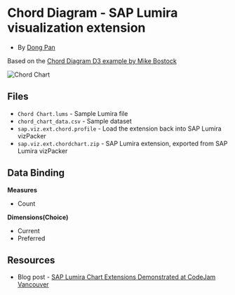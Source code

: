 Chord Diagram - SAP Lumira visualization extension
=================================================

* By [Dong Pan](http://scn.sap.com/people/dong.pan)<br>

Based on the [Chord Diagram D3 example by Mike Bostock](http://bl.ocks.org/mbostock/4062006)

![Chord Chart](https://github.com/SAP/lumira-extension-viz/blob/master/Chord_Chart/chordchart.gif)

Files
-----------
* `Chord Chart.lums` - Sample Lumira file
* `chord_chart_data.csv` - Sample dataset
* `sap.viz.ext.chord.profile` - Load the extension back into SAP Lumira vizPacker
* `sap.viz.ext.chordchart.zip` - SAP Lumira extension, exported from SAP Lumira vizPacker

Data Binding
-------------
<strong>Measures</strong>
* Count
 
<strong>Dimensions(Choice)</strong>
* Current 
* Preferred


Resources
-----------
* Blog post - [SAP Lumira Chart Extensions Demonstrated at CodeJam Vancouver](http://scn.sap.com/community/lumira/blog/2014/06/28/cool-chart-extensions-demonstrated-at-lumira-codejam-vancouver)
